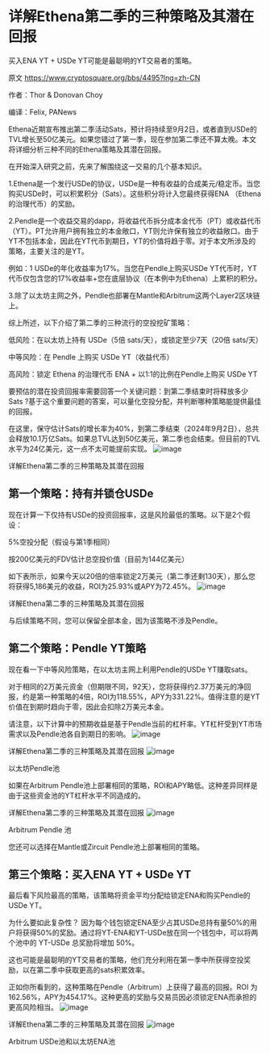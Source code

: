 # 详解Ethena第二季的三种策略及其潜在回报
买入ENA YT + USDe YT可能是最聪明的YT交易者的策略。

原文 https://www.cryptosquare.org/bbs/4495?lng=zh-CN

作者：Thor & Donovan Choy

编译：Felix, PANews

Ethena近期宣布推出第二季活动Sats，预计将持续至9月2日，或者直到USDe的TVL增长至50亿美元。如果您错过了第一季，现在参加第二季还不算太晚。本文将详细分析三种不同的Ethena策略及其潜在回报。

在开始深入研究之前，先来了解围绕这一交易的几个基本知识。

1.Ethena是一个发行USDe的协议，USDe是一种有收益的合成美元/稳定币。当您购买USDe时，可以积累积分（Sats）。这些积分将计入您最终获得ENA （Ethena的治理代币）的奖励。

2️.Pendle是一个收益交易的dapp，将收益代币拆分成本金代币（PT）或收益代币（YT）。PT允许用户拥有独立的本金敞口，YT则允许保有独立的收益敞口。由于YT不包括本金，因此在YT代币到期日，YT的价值将趋于零。对于本文所涉及的策略，主要关注的是YT。

例如：1 USDe的年化收益率为17%。当您在Pendle上购买USDe YT代币时，YT代币仅包含您的17%收益率+您在底层协议（在本例中为Ethena）上累积的积分。

3.除了以太坊主网之外，Pendle也部署在Mantle和Arbitrum这两个Layer2区块链上。

综上所述，以下介绍了第二季的三种流行的空投挖矿策略：

低风险：在以太坊上持有 USDe（5倍 sats/天），或锁定至少7天（20倍 sats/天）

中等风险：在 Pendle 上购买 USDe YT（收益代币）

高风险：锁定 Ethena 的治理代币 ENA + 以1:1的比例在Pendle上购买 USDe YT

要预估的潜在投资回报率需要回答一个关键问题：到第二季结束时将释放多少Sats ?基于这个重要问题的答案，可以量化空投分配，并判断哪种策略能提供最佳的回报。

在这里，保守估计Sats的增长率为40%，到第二季结束（2024年9月2日），总共会释放10.1万亿Sats。如果总TVL达到50亿美元，第二季也会结束。但目前的TVL水平为24亿美元，这一点不太可能提前实现。
![image](https://github.com/roomyweb3/web3explore/assets/165030655/d77a4305-8ef6-439f-b414-d17f87e4b2d4)


详解Ethena第二季的三种策略及其潜在回报

## 第一个策略：持有并锁仓USDe

现在计算一下仅持有USDe的投资回报率，这是风险最低的策略。以下是2个假设：

5%空投分配（假设与第1季相同）

按200亿美元的FDV估计总空投价值（目前为144亿美元）

如下表所示，如果今天以20倍的倍率锁定2万美元（第二季还剩130天），那么您将获得5,186美元的收益，ROI为25.93%或APY为72.45%。
![image](https://github.com/roomyweb3/web3explore/assets/165030655/065565ed-1a0b-4a13-af11-4ab76822217a)


详解Ethena第二季的三种策略及其潜在回报

与后续策略不同，您可以保留全部本金，因为该策略不涉及Pendle。

## 第二个策略：Pendle YT策略

现在看一下中等风险策略，在以太坊主网上利用Pendle的USDe YT赚取sats。

对于相同的2万美元资金（但期限不同，92天），您将获得约2.37万美元的净回报，约是第一种策略的4倍，ROI为118.55%，APY为331.22%。值得注意的是YT价值在到期时趋向于零，因此会扣除2万美元本金。

请注意，以下计算中的预期收益是基于Pendle当前的杠杆率。YT杠杆受到YT市场需求以及Pendle池各自到期日的影响。
![image](https://github.com/roomyweb3/web3explore/assets/165030655/a1a10d59-18ec-4204-9c38-059bee372b14)


详解Ethena第二季的三种策略及其潜在回报
![image](https://github.com/roomyweb3/web3explore/assets/165030655/ff7629cc-b97d-4886-b7dc-41f2512ba486)


以太坊Pendle池

如果在Arbitrum Pendle池上部署相同的策略，ROI和APY略低。这种差异同样是由于这些资金池的YT杠杆水平不同造成的。

详解Ethena第二季的三种策略及其潜在回报
![image](https://github.com/roomyweb3/web3explore/assets/165030655/b8113163-9f5c-4088-825d-6745a0db8012)


Arbitrum Pendle 池

您还可以选择在Mantle或Zircuit Pendle池上部署相同的策略。

## 第三个策略：买入ENA YT + USDe YT

最后看下风险最高的策略，该策略将资金平均分配给锁定ENA和购买Pendle的USDe YT。

为什么要如此复杂性？ 因为每个钱包锁定ENA至少占其USDe总持有量50%的用户将获得50%的奖励。通过将YT-ENA和YT-USDe放在同一个钱包中，可以将两个池中的 YT-USDe 总奖励将增加 50%。

这也可能是最聪明的YT交易者的策略，他们充分利用在第一季中所获得空投奖励，以在第二季中获取更高的sats积累效率。

正如你所看到的，这种策略在Pendle（Arbitrum）上获得了最高的回报。ROI 为162.56%，APY为454.17%。这种更高的奖励与交易员因必须锁定ENA而承担的更高风险相当。
![image](https://github.com/roomyweb3/web3explore/assets/165030655/26e5a2d1-bf63-4e81-89c1-c5f31ef22b52)


详解Ethena第二季的三种策略及其潜在回报
![image](https://github.com/roomyweb3/web3explore/assets/165030655/5b0aadfb-15b9-409c-ac5e-adbbbaaec199)


Arbitrum USDe池和以太坊ENA池

